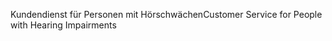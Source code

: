 <span data-ttu-id="b1644-101">Kundendienst für Personen mit Hörschwächen</span><span class="sxs-lookup"><span data-stu-id="b1644-101">Customer Service for People with Hearing Impairments</span></span>